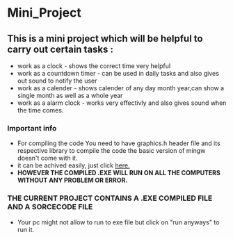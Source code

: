 # Mini_Project
## This is a mini project which will be helpful to carry out certain tasks : ##
* work as a clock - shows the correct time very helpful
* work as a countdown timer - can be used in daily tasks and also gives out sound to notify the user
* work as a calender - shows calender of any day month year,can show a single month as well as a whole year
* work as a alarm clock - works very effectivly and also gives sound when the time comes.
### Important info ###
* For compiling the code You need to have graphics.h header file and its respective library to compile the code the basic version of mingw doesn't come with it.
* it can be achived easily, just click [here.](https://www.geeksforgeeks.org/include-graphics-h-codeblocks/)
* **HOWEVER THE COMPILED .EXE WILL RUN ON ALL THE COMPUTERS WITHOUT ANY PROBLEM OR ERROR.**
### THE CURRENT PROJECT CONTAINS A .EXE COMPILED FILE AND A SORCECODE FILE ###
* Your pc might not allow to run to exe file but click on "run anyways" to run it.
